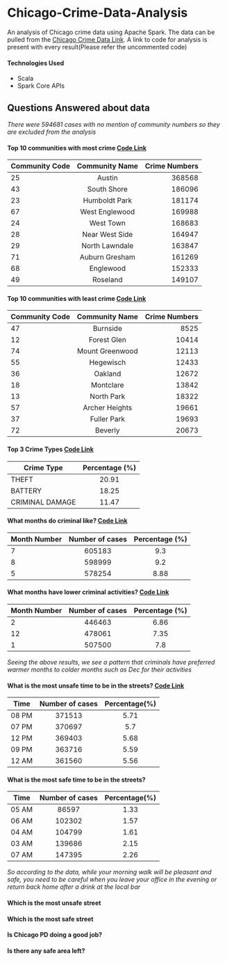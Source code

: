 # Chicago-Crime-Data-Analysis
An analysis of Chicago crime data using Apache Spark. The data can be pulled from the [Chicago Crime Data Link](https://data.cityofchicago.org/Public-Safety/Crimes-2001-to-present/ijzp-q8t2). A link to code for analysis is present with every result(Please refer the uncommented code)

#### Technologies Used
 - Scala
 - Spark Core APIs

## Questions Answered about data

*There were 594681 cases with no mention of community numbers so they are excluded from the analysis*

#### Top 10 communities with most crime [Code Link](https://github.com/varunu28/Chicago-Crime-Data-Analysis/blob/caa1436f5dcd78ed5ead15315b487fef36339459/src/main/scala/Analysis.scala)
| Community Code        | Community Name           | Crime Numbers  |
| ------------- |:-------------:| -----:|
|25 | Austin | 368568|
|43 | South Shore | 186096|
|23 | Humboldt Park | 181174|
|67 | West Englewood | 169988|
|24 | West Town | 168683|
|28 | Near West Side | 164947|
|29 | North Lawndale | 163847|
|71 | Auburn Gresham | 161269|
|68 | Englewood | 152333|
|49 | Roseland | 149107|

#### Top 10 communities with least crime [Code Link](https://github.com/varunu28/Chicago-Crime-Data-Analysis/blob/616d9158e4161caa2afa06e592de2e7820e6f998/src/main/scala/Analysis.scala)
| Community Code        | Community Name           | Crime Numbers  |
| ------------- |:-------------:| -----:|
|47 | Burnside  | 8525|
|12 | Forest Glen | 10414|
|74 | Mount Greenwood | 12113|
|55 | Hegewisch | 12433|
|36 | Oakland | 12672|
|18 | Montclare | 13842|
|13 | North Park | 18322|
|57 | Archer Heights | 19661|
|37 | Fuller Park | 19693|
|72 | Beverly | 20673|

#### Top 3 Crime Types [Code Link](https://github.com/varunu28/Chicago-Crime-Data-Analysis/blob/588cf5299fa858e4818601e097250fab26bf7d7c/src/main/scala/Analysis.scala)
| Crime Type        | Percentage (%)          |
| ------------- |:-------------:| 
| THEFT | 20.91 |
| BATTERY | 18.25 |
| CRIMINAL DAMAGE | 11.47 |

#### What months do criminal like? [Code Link](https://github.com/varunu28/Chicago-Crime-Data-Analysis/blob/0b3d4be8c04d4a2dce34e798ddb3be32f67b7dda/src/main/scala/Analysis.scala)
| Month Number | Number of cases  | Percentage (%) |
| ------------- |:-------------:| :-------------:| 
| 7 | 605183 | 9.3 |
| 8 | 598999 | 9.2 |
| 5 | 578254 | 8.88 |

#### What months have lower criminal activities? [Code Link](https://github.com/varunu28/Chicago-Crime-Data-Analysis/blob/e09e49f642c9be40138f6268623898843a6a5ced/src/main/scala/Analysis.scala)
| Month Number | Number of cases  | Percentage (%) |
| ------------- |:-------------:| :-------------:| 
| 2 | 446463 | 6.86 |
| 12 | 478061 | 7.35 |
| 1 | 507500 | 7.8 |

*Seeing the above results, we see a pattern that criminals have preferred warmer months to colder months such as Dec for their activities*

#### What is the most unsafe time to be in the streets? [Code Link](https://github.com/varunu28/Chicago-Crime-Data-Analysis/blob/8a18839b4f43c03adafa9b312e409d72532abace/src/main/scala/Analysis.scala)
| Time | Number of cases  | Percentage(%)  |
| ------------- |:-------------:| :-------------:|
| 08 PM | 371513 | 5.71 |
| 07 PM | 370697 | 5.7  |
| 12 PM | 369403 | 5.68 |
| 09 PM | 363716 | 5.59 |
| 12 AM | 361560 | 5.56 |

#### What is the most safe time to be in the streets?
| Time | Number of cases  | Percentage(%)   |
| ------------- |:-------------:| :-------------:|
| 05 AM | 86597 | 1.33 |
| 06 AM | 102302 | 1.57 |
| 04 AM | 104799 | 1.61 |
| 03 AM | 139686 | 2.15 |
| 07 AM | 147395 | 2.26 |

*So according to the data, while your morning walk will be pleasant and safe, you need to be careful when you leave your office in the evening or return back home after a drink at the local bar*

#### Which is the most unsafe street

#### Which is the most safe street

#### Is Chicago PD doing a good job?

#### Is there any safe area left?
